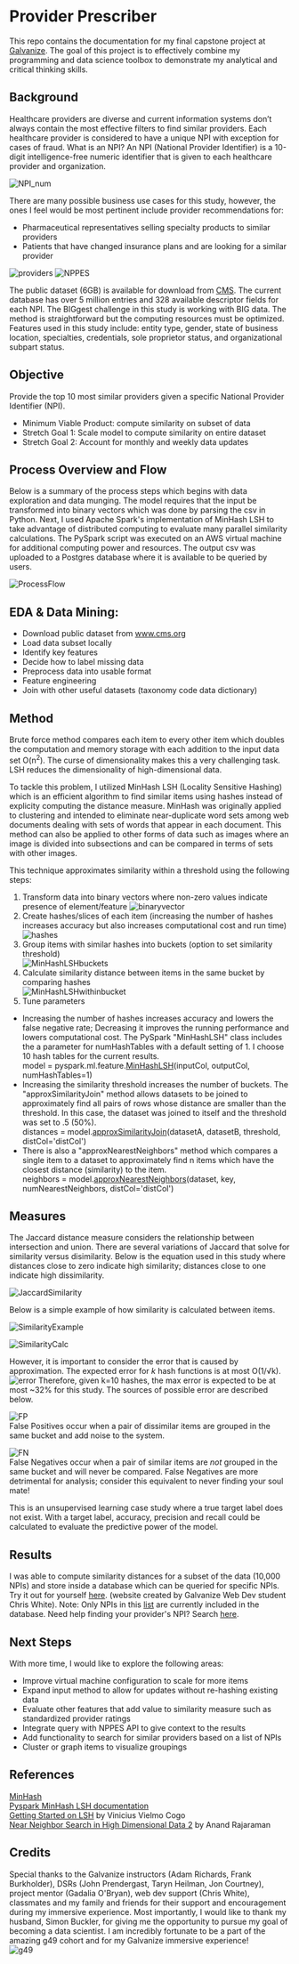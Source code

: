 # Provider Prescriber
This repo contains the documentation for my final capstone project at [Galvanize](https://www.galvanize.com/denver-platte/data-science#curriculum). The goal of this project is to effectively combine my programming and data science toolbox to demonstrate my analytical and critical thinking skills.

## Background
Healthcare providers are diverse and current information systems don’t always contain the most effective filters to find similar providers. Each healthcare provider is considered to have a unique NPI with exception for cases of fraud. What is an NPI? An NPI (National Provider Identifier) is a 10-digit intelligence-free numeric identifier that is given to each healthcare provider and organization.

![NPI_num](/images/NPI_num.jpg)

There are many possible business use cases for this study, however, the ones I feel would be most pertinent include provider recommendations for:
* Pharmaceutical representatives selling specialty products to similar providers
* Patients that have changed insurance plans and are looking for a similar provider

![providers](/images/providers.jpg) ![NPPES](/images/NPPES.png)

The public dataset (6GB) is available for download from [CMS](https://www.cms.gov/Regulations-and-Guidance/Administrative-Simplification/NationalProvIdentStand/DataDissemination.html). The current database has over 5 million entries and 328 available descriptor fields for each NPI. The BIGgest challenge in this study is working with BIG data. The method is straightforward but the computing resources must be optimized. Features used in this study include: entity type, gender, state of business location, specialties, credentials, sole proprietor status, and organizational subpart status.

## Objective
Provide the top 10 most similar providers given a specific National Provider Identifier (NPI).
* Minimum Viable Product: compute similarity on subset of data
* Stretch Goal 1: Scale model to compute similarity on entire dataset
* Stretch Goal 2:  Account for monthly and weekly data updates

## Process Overview and Flow
Below is a summary of the process steps which begins with data exploration and data munging. The model requires that the input be transformed into binary vectors which was done by parsing the csv in Python. Next, I used Apache Spark's implementation of MinHash LSH to take advantage of distributed computing to evaluate many parallel similarity calculations. The PySpark script was executed on an AWS virtual machine for additional computing power and resources. The output csv was uploaded to a Postgres database where it is available to be queried by users.

![ProcessFlow](/images/ProcessFlow.png)

## EDA & Data Mining:  
* Download public dataset from www.cms.org
* Load data subset locally
* Identify key features
* Decide how to label missing data
* Preprocess data into usable format
* Feature engineering
* Join with other useful datasets (taxonomy code data dictionary)

## Method
Brute force method compares each item to every other item which doubles the computation and memory storage with each addition to the input data set O(n<sup>2</sup>). The curse of dimensionality makes this a very challenging task. LSH reduces the dimensionality of high-dimensional data.

To tackle this problem, I utilized MinHash LSH (Locality Sensitive Hashing) which is an efficient algorithm to find similar items using hashes instead of explicity computing the distance measure. MinHash was originally applied to clustering and intended to eliminate near-duplicate word sets among web documents dealing with sets of words that appear in each document. This method can also be applied to other forms of data such as images where an image is divided into subsections and can be compared in terms of sets with other images.  

This technique approximates similarity within a threshold using the following steps:
1. Transform data into binary vectors where non-zero values indicate presence of element/feature
![binaryvector](/images/binaryvector.png)
2. Create hashes/slices of each item (increasing the number of hashes increases accuracy but also increases computational cost and run time)
![hashes](/images/hashes.png)
3. Group items with similar hashes into buckets (option to set similarity threshold)  
![MinHashLSHbuckets](/images/MinHashLSHbuckets.png)
4. Calculate similarity distance between items in the same bucket by comparing hashes  
![MinHashLSHwithinbucket](/images/MinHashLSHwithinbucket.png)
5. Tune parameters  
* Increasing the number of hashes increases accuracy and lowers the false negative rate;  Decreasing it improves the running performance and lowers computational cost. The PySpark "MinHashLSH" class includes the a parameter for numHashTables with a default setting of 1. I choose 10 hash tables for the current results.  
model = pyspark.ml.feature.[MinHashLSH](http://spark.apache.org/docs/2.2.0/api/python/pyspark.ml.html?highlight=minhash%20lsh#pyspark.ml.feature.MinHashLSH)(inputCol, outputCol, numHashTables=1)
* Increasing the similarity threshold increases the number of buckets. The "approxSimilarityJoin" method allows datasets to be joined to approximately find all pairs of rows whose distance are smaller than the threshold. In this case, the dataset was joined to itself and the threshold was set to .5 (50%).   
distances = model.[approxSimilarityJoin](http://spark.apache.org/docs/2.2.0/api/python/pyspark.ml.html?highlight=minhash%20lsh#pyspark.ml.feature.MinHashLSHModel.approxSimilarityJoin)(datasetA, datasetB, threshold, distCol='distCol')  
* There is also a "approxNearestNeighbors" method which compares a single item to a dataset to approximately find n items which have the closest distance (similarity) to the item.   
neighbors = model.[approxNearestNeighbors](http://spark.apache.org/docs/2.2.0/api/python/pyspark.ml.html?highlight=minhash%20lsh#pyspark.ml.feature.MinHashLSHModel.approxNearestNeighbors)(dataset, key, numNearestNeighbors, distCol='distCol') 

## Measures
The Jaccard distance measure considers the relationship between intersection and union. There are several variations of Jaccard that solve for similarity versus disimilarity. Below is the equation used in this study where distances close to zero indicate high similarity; distances close to one indicate high dissimilarity.

![JaccardSimilarity](/images/JaccardSimilarity.png)

Below is a simple example of how similarity is calculated between items.

![SimilarityExample](/images/SimilarityExample.png)

![SimilarityCalc](/images/SimilarityCalc.png)

However, it is important to consider the error that is caused by approximation. The expected error for *k* hash functions is at most O(1/√k). ![error](/images/error.png) Therefore, given k=10 hashes, the max error is expected to be at most ~32% for this study. The sources of possible error are described below.  

![FP](/images/FP.png)  
False Positives occur when a pair of dissimilar items are grouped in the same bucket and add noise to the system.  

![FN](/images/FN.png)  
False Negatives occur when a pair of similar items are *not* grouped in the same bucket and will never be compared. False Negatives are more detrimental for analysis; consider this equivalent to never finding your soul mate!  

This is an unsupervised learning case study where a true target label does not exist. With a target label, accuracy, precision and recall could be calculated to evaluate the predictive power of the model.  

## Results
I was able to compute similarity distances for a subset of the data (10,000 NPIs) and store inside a database which can be queried for specific NPIs. Try it out for yourself [here](https://buckler-pcd.firebaseapp.com/). (website created by Galvanize Web Dev student Chris White). Note: Only NPIs in this [list](/data/website10000NPIs.txt) are currently included in the database. Need help finding your provider's NPI? Search [here](https://npiregistry.cms.hhs.gov/registry/).

## Next Steps
With more time, I would like to explore the following areas:
* Improve virtual machine configuration to scale for more items
* Expand input method to allow for updates without re-hashing existing data
* Evaluate other features that add value to similarity measure such as standardized provider ratings
* Integrate query with NPPES API to give context to the results
* Add functionality to search for similar providers based on a list of NPIs
* Cluster or graph items to visualize groupings

## References
[MinHash](https://en.wikipedia.org/wiki/MinHash)  
[Pyspark MinHash LSH documentation](http://spark.apache.org/docs/2.2.0/api/python/pyspark.ml.html?highlight=minhash%20lsh#pyspark.ml.feature.MinHashLSH)  
[Getting Started on LSH](http://homepages.lasige.di.fc.ul.pt/~vielmo/notes/2016_11_18_navtalk_lsh.pdf) by Vinicius Vielmo Cogo  
[Near Neighbor Search in High Dimensional Data 2](https://web.stanford.edu/class/cs345a/slides/05-LSH.pdf) by Anand Rajaraman   

## Credits
Special thanks to the Galvanize instructors (Adam Richards, Frank Burkholder), DSRs (John Prendergast, Taryn Heilman, Jon Courtney), project mentor (Gadalia O'Bryan), web dev support (Chris White), classmates and my family and friends for their support and encouragement during my immersive experience. Most importantly, I would like to thank my husband, Simon Buckler, for giving me the opportunity to pursue my goal of becoming a data scientist. I am incredibly fortunate to be a part of the amazing g49 cohort and for my Galvanize immersive experience!  
![g49](/images/g49.png)
